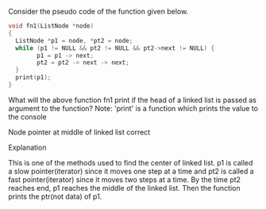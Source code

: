 Consider the pseudo code of the function given below.

```cpp      
void fn1(ListNode *node)
{
  ListNode *p1 = node, *pt2 = node;
  while (p1 != NULL && pt2 != NULL && pt2->next != NULL) {
    	p1 = p1 -> next;
    	pt2 = pt2 -> next -> next;
  }
  print(p1);
}
```
    
What will the above function fn1 print if the head of a linked list is passed as argument to the function? Note: 'print' is a function which prints the value to the console


Node pointer at middle of linked list correct

Explanation

This is one of the methods used to find the center of linked list. p1 is called a slow pointer(iterator) 
since it moves one step at a time and pt2 is called a fast pointer(iterator) since it moves two steps at a time. By the time pt2 reaches end, 
p1 reaches the middle of the linked list. Then the function prints the ptr(not data) of p1.
